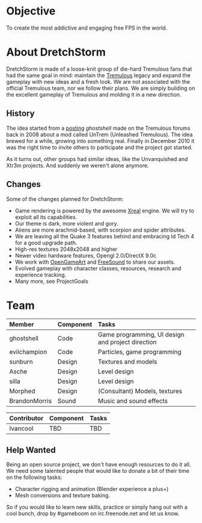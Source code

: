 # Objective #

To create the most addictive and engaging free FPS in the world.

# About DretchStorm #

DretchStorm is made of a loose-knit group of die-hard Tremulous fans that had the same goal in mind: maintain the [Tremulous](http://tremulous.net) legacy and expand the gameplay with new ideas and a fresh look. We are not associated with the official Tremulous team, nor we follow their plans. We are simply building on the excellent gameplay of Tremulous and molding it in a new direction.

## History ##

The idea started from a [posting](http://tremulous.net/forum/index.php?topic=10001.0) _ghostshell_ made on the Tremulous forums back in 2008 about a mod called UnTrem (Unleashed Tremulous). The idea brewed for a while, growing into something real. Finally in December 2010 it was the right time to invite others to participate and the project got started.

As it turns out, other groups had similar ideas, like the Unvanquished and Xtr3m projects. And suddenly we weren't alone anymore.

## Changes ##

Some of the changes planned for DretchStorm:
  * Game rendering is powered by the awesome [Xreal](http://xreal-project.net) engine. We will try to exploit all its capabilities.
  * Our theme is dark, more violent and gory.
  * Aliens are more arachnid-based, with scorpion and spider attributes.
  * We are leaving all the Quake 3 features behind and embracing Id Tech 4 for a good upgrade path.
  * High-res textures 2048x2048 and higher
  * Newer video hardware features, Opengl 2.0/DirectX 9.0c
  * We work with [OpenGameArt](http://opengameart.org) and [FreeSound](http://freesound.org) to share our assets.
  * Evolved gameplay with character classes, resources, research and experience tracking.
  * Many more, see ProjectGoals

# Team #

| **Member** | **Component** | **Tasks** |
|:-----------|:--------------|:----------|
| ghostshell | Code | Game programming, UI design and project direction |
| evilchampion | Code | Particles, game programming |
| sunburn | Design | Textures and models |
| Asche | Design | Level design |
| silla | Design | Level design |
| Morphed | Design | (Consultant) Models, textures |
| BrandonMorris | Sound | Music and sound effects |

| **Contributor** | **Component** | **Tasks** |
|:----------------|:--------------|:----------|
| Ivancool | TBD | TBD |

## Help Wanted ##
Being an open source project, we don't have enough resources to do it all. We need some talented people that would like to donate a bit of their time on the following tasks:
  * Character rigging and animation (Blender experience a plus+)
  * Mesh conversions and texture baking.

So if you would like to learn new skills, practice or simply hang out with a cool bunch, drop by #gameboom on irc.freenode.net and let us know.